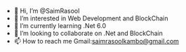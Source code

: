 - 👋 Hi, I’m @SaimRasool
- 👀 I’m interested in Web Development and BlockChain
- 🌱 I’m currently learning .Net 6.0 
- 💞️ I’m looking to collaborate on .Net and BlockChain
- 📫 How to reach me Gmail:saimrasoolkambo@gmail.com

<!---
SaimRasool/SaimRasool is a ✨ special ✨ repository because its `README.md` (this file) appears on your GitHub profile.
You can click the Preview link to take a look at your changes.
--->

